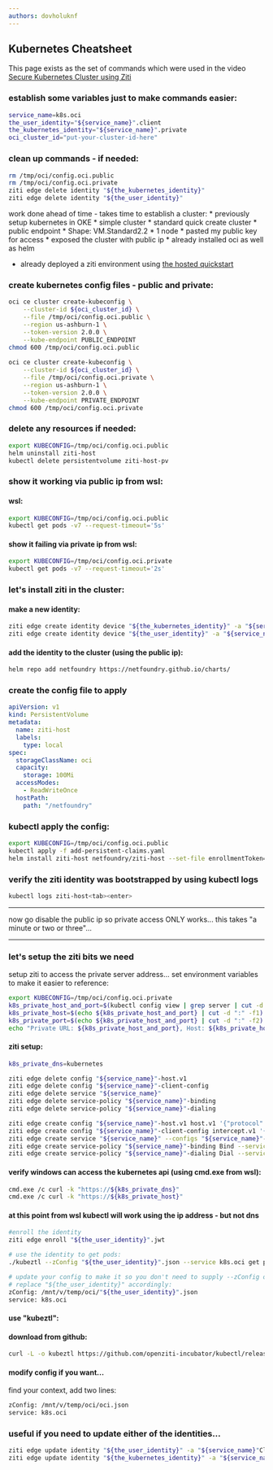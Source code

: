 ```yaml
---
authors: dovholuknf
---
```


## Kubernetes Cheatsheet

This page exists as the set of commands which were used in the video [Secure Kubernetes Cluster using Ziti][1]

### establish some variables just to make commands easier:
```bash
service_name=k8s.oci
the_user_identity="${service_name}".client
the_kubernetes_identity="${service_name}".private
oci_cluster_id="put-your-cluster-id-here"
```

### clean up commands - if needed:
```bash
rm /tmp/oci/config.oci.public
rm /tmp/oci/config.oci.private
ziti edge delete identity "${the_kubernetes_identity}"
ziti edge delete identity "${the_user_identity}"
```

work done ahead of time - takes time to establish a cluster:
    * previously setup kubernetes in OKE
        * simple cluster
        * standard quick create cluster
        * public endpoint
        * Shape: VM.Standard2.2
        * 1 node
        * pasted my public key for access
        * exposed the cluster with public ip
    * already installed oci as well as helm
* already deployed a ziti environment using [the hosted quickstart](/docs/quickstarts/network/hosted)


### create kubernetes config files - public and private:
```bash
oci ce cluster create-kubeconfig \
    --cluster-id ${oci_cluster_id} \
    --file /tmp/oci/config.oci.public \
    --region us-ashburn-1 \
    --token-version 2.0.0 \
    --kube-endpoint PUBLIC_ENDPOINT
chmod 600 /tmp/oci/config.oci.public
    
oci ce cluster create-kubeconfig \
    --cluster-id ${oci_cluster_id} \
    --file /tmp/oci/config.oci.private \
    --region us-ashburn-1 \
    --token-version 2.0.0 \
    --kube-endpoint PRIVATE_ENDPOINT
chmod 600 /tmp/oci/config.oci.private
```

### delete any resources if needed:
```bash
export KUBECONFIG=/tmp/oci/config.oci.public
helm uninstall ziti-host
kubectl delete persistentvolume ziti-host-pv
```

### show it working via public ip from wsl:
#### wsl:
```bash
export KUBECONFIG=/tmp/oci/config.oci.public
kubectl get pods -v7 --request-timeout='5s'
```

#### show it failing via private ip from wsl:
```bash
export KUBECONFIG=/tmp/oci/config.oci.private
kubectl get pods -v7 --request-timeout='2s'
```

### let's install ziti in the cluster:
#### make a new identity:
```bash 
ziti edge create identity device "${the_kubernetes_identity}" -a "${service_name}"ServerEndpoints -o "${the_kubernetes_identity}".jwt
ziti edge create identity device "${the_user_identity}" -a "${service_name}"ClientEndpoints -o "${the_user_identity}".jwt
```

#### add the identity to the cluster (using the public ip):
```bash
helm repo add netfoundry https://netfoundry.github.io/charts/
```

### create the config file to apply
```yaml
apiVersion: v1
kind: PersistentVolume
metadata:
  name: ziti-host
  labels:
    type: local
spec:
  storageClassName: oci
  capacity:
    storage: 100Mi
  accessModes:
    - ReadWriteOnce
  hostPath:
    path: "/netfoundry"
```

### kubectl apply the config:
```bash
export KUBECONFIG=/tmp/oci/config.oci.public
kubectl apply -f add-persistent-claims.yaml 
helm install ziti-host netfoundry/ziti-host --set-file enrollmentToken="${the_kubernetes_identity}".jwt
```

### verify the ziti identity was bootstrapped by using kubectl logs
```bash
kubectl logs ziti-host<tab><enter>
```
---

now go disable the public ip so private access ONLY works... this takes "a minute or two or three"...

---

### let's setup the ziti bits we need

setup ziti to access the private server address... 
set environment variables to make it easier to reference:

```bash
export KUBECONFIG=/tmp/oci/config.oci.private
k8s_private_host_and_port=$(kubectl config view | grep server | cut -d "/" -f3)
k8s_private_host=$(echo ${k8s_private_host_and_port} | cut -d ":" -f1)
k8s_private_port=$(echo ${k8s_private_host_and_port} | cut -d ":" -f2)
echo "Private URL: ${k8s_private_host_and_port}, Host: ${k8s_private_host}, Port: ${k8s_private_port}"
```

#### ziti setup:
```bash
k8s_private_dns=kubernetes

ziti edge delete config "${service_name}"-host.v1
ziti edge delete config "${service_name}"-client-config
ziti edge delete service "${service_name}"
ziti edge delete service-policy "${service_name}"-binding
ziti edge delete service-policy "${service_name}"-dialing

ziti edge create config "${service_name}"-host.v1 host.v1 '{"protocol":"tcp", "address":"'${k8s_private_host}'","port":'${k8s_private_port}' }'
ziti edge create config "${service_name}"-client-config intercept.v1 '{"protocols":["tcp"],"addresses":["'${k8s_private_host}'","'${k8s_private_dns}'"], "portRanges":[{"low":443, "high":443}]}'
ziti edge create service "${service_name}" --configs "${service_name}"-client-config,"${service_name}"-host.v1
ziti edge create service-policy "${service_name}"-binding Bind --service-roles '@'"${service_name}" --identity-roles '#'"${service_name}"'ServerEndpoints'
ziti edge create service-policy "${service_name}"-dialing Dial --service-roles '@'"${service_name}" --identity-roles '#'"${service_name}"'ClientEndpoints'
```

#### verify windows can access the kubernetes api (using cmd.exe from wsl):
```bash
cmd.exe /c curl -k "https://${k8s_private_dns}"
cmd.exe /c curl -k "https://${k8s_private_host}"    
```

#### at this point from wsl kubectl will work using the ip address - but not dns
```bash
#enroll the identity
ziti edge enroll "${the_user_identity}".jwt

# use the identity to get pods:
./kubeztl --zConfig "${the_user_identity}".json --service k8s.oci get pods

# update your config to make it so you don't need to supply --zConfig or --service
# replace "${the_user_identity}" accordingly:
zConfig: /mnt/v/temp/oci/"${the_user_identity}".json
service: k8s.oci
```

#### use "kubeztl":
#### download from github:
```bash
curl -L -o kubeztl https://github.com/openziti-incubator/kubectl/releases/download/v0.0.4/kubectl-linux-amd64 ./kubeztl get pods -c ./id.json -S "${service_name}"
```

#### modify config if you want...
find your context, add two lines:
```bash
zConfig: /mnt/v/temp/oci/oci.json
service: k8s.oci
```

### useful if you need to update either of the identities...
```bash
ziti edge update identity "${the_user_identity}" -a "${service_name}"ClientEndpoints
ziti edge update identity "${the_kubernetes_identity}" -a "${service_name}"ServerEndpoints
```

[1]: https://youtu.be/CRoansolpR0